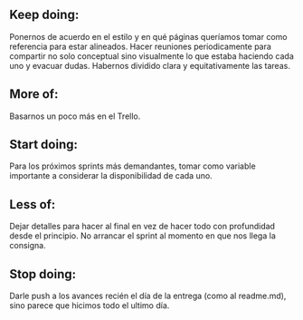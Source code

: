 ## Keep doing: 
Ponernos de acuerdo en el estilo y en qué páginas queríamos tomar como referencia para estar alineados. 
Hacer reuniones periodicamente para compartir no solo conceptual sino visualmente lo que estaba haciendo cada uno y evacuar dudas.
Habernos dividido clara y equitativamente las tareas.

## More of:
Basarnos un poco más en el Trello.

## Start doing: 
Para los próximos sprints más demandantes, tomar como variable importante a considerar la disponibilidad de cada uno. 

## Less of:
Dejar detalles para hacer al final en vez de hacer todo con profundidad desde el principio.
No arrancar el sprint al momento en que nos llega la consigna. 

## Stop doing:
Darle push a los avances recién el día de la entrega (como al readme.md), sino parece que hicimos todo el ultimo día. 
